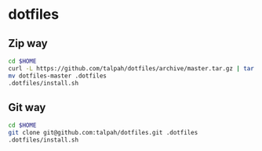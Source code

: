# dotfiles

## Zip way
```bash
cd $HOME
curl -L https://github.com/talpah/dotfiles/archive/master.tar.gz | tar xz
mv dotfiles-master .dotfiles
.dotfiles/install.sh
```

## Git way
```bash
cd $HOME
git clone git@github.com:talpah/dotfiles.git .dotfiles
.dotfiles/install.sh
```
